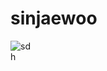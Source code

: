 # sinjaewoo

![sd](https://www.google.co.kr/url?sa=i&rct=j&q=&esrc=s&source=images&cd=&cad=rja&uact=8&ved=&url=https%3A%2F%2Fwww.pinterest.com%2Fpin%2F444308319468043002%2F&psig=AFQjCNGQy6lNjD4X1k-TRFnC9conhhzPgg&ust=1472098480128619https://www.google.co.kr/url?sa=i&rct=j&q=&esrc=s&source=images&cd=&cad=rja&uact=8&ved=&url=https%3A%2F%2Fwww.pinterest.com%2Fpin%2F444308319468043002%2F&psig=AFQjCNGQy6lNjD4X1k-TRFnC9conhhzPgg&ust=1472098480128619)  
h  
